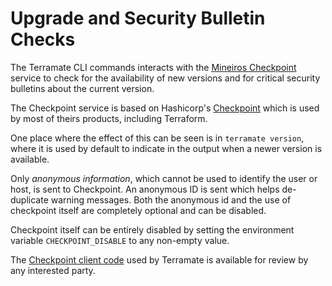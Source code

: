 # Upgrade and Security Bulletin Checks

The Terramate CLI commands interacts with the [Mineiros Checkpoint](https://checkpoint-api.mineiros.io/)
service to check for the availability of new versions and for critical security 
bulletins about the current version.

The Checkpoint service is based on Hashicorp's [Checkpoint](https://checkpoint.hashicorp.com/)
which is used by most of theirs products, including Terraform.

One place where the effect of this can be seen is in `terramate version`, where it 
is used by default to indicate in the output when a newer version is available.

Only _anonymous information_, which cannot be used to identify the user or host, is
sent to Checkpoint. An anonymous ID is sent which helps de-duplicate warning
messages. Both the anonymous id and the use of checkpoint itself are completely 
optional and can be disabled.

Checkpoint itself can be entirely disabled by setting the environment variable
`CHECKPOINT_DISABLE` to any non-empty value.

The [Checkpoint client code](https://github.com/mineiros-io/go-checkpoint) used 
by Terramate is available for review by any interested party.
